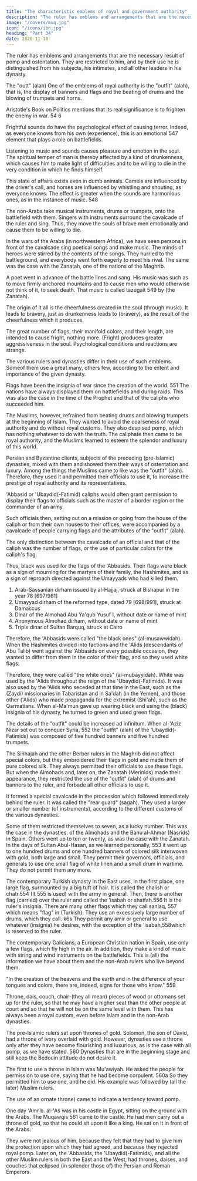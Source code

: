 ```yaml
---
title: "The characteristic emblems of royal and government authority"
description: "The ruler has emblems and arrangements that are the necessary result of pomp and ostentation"
image: "/covers/muq.jpg"
icon: "/icons/ibn.jpg"
heading: "Part 34"
date: 2020-11-10
---
```




The ruler has emblems and arrangements that are the necessary result of pomp and ostentation. They are restricted to him, and by their use he is distinguished from his subjects, his intimates, and all other leaders in his dynasty.

<!-- We shall mention the best-known emblems as well as (our) knowledge permits. "And He knows more than any scholar." 545  -->

The "outt" (alah) One of the emblems of royal authority is the "outfit" (alah), that is, the
display of banners and flags and the beating of drums and the blowing of trumpets
and horns. 

Aristotle's Book on Politics mentions that its real significance is to frighten the enemy in war. 54 6 

Frightful sounds do have the psychological effect of causing terror. Indeed, as everyone knows from his own (experience), this is an emotional 547 element that plays a role on battlefields. 

Listening to music and sounds causes pleasure and emotion in the soul. The spiritual temper of man is thereby affected by a kind of drunkenness, which causes him to make light of difficulties and to be willing to die in the very condition in which he finds himself. 

This state of affairs exists even in dumb animals. Camels are influenced by the driver's call, and horses are influenced by whistling and shouting, as everyone knows. The effect is greater when the sounds are harmonious ones, as in the instance of music. 548 

The non-Arabs take musical instruments, drums or trumpets, onto the battlefield with them. Singers with instruments surround the cavalcade of the ruler and sing. Thus, they move the souls of brave men emotionally and cause them to be willing to die.

In the wars of the Arabs (in northwestern Africa), we have seen persons in front of the cavalcade sing poetical songs and make music. The minds of heroes were stirred by the contents of the songs. They hurried to the battleground, and everybody went forth eagerly to meet his rival. The same was the case with the Zanatah, one of the nations of the Maghrib. 

A poet went in advance of the battle lines and sang. His music was such as to move firmly anchored mountains and to cause men who would otherwise not think of it, to seek death. That music is called tazugait 549 by (the Zanatah).

The origin of it all is the cheerfulness created in the soul (through music). It leads to bravery, just as drunkenness leads to (bravery), as the result of the cheerfulness which it produces.

The great number of flags, their manifold colors, and their length, are intended to cause fright, nothing more. (Fright) produces greater aggressiveness in the soul. Psychological conditions and reactions are strange. 

The various rulers and dynasties differ in their use of such emblems. Someof them use a great many, others few, according to the extent and importance of the given dynasty.

Flags have been the insignia of war since the creation of the world. 551 The nations have always displayed them on battlefields and during raids. This was also the case in the time of the Prophet and that of the caliphs who succeeded him. 

The Muslims, however, refrained from beating drums and blowing trumpets at the beginning of Islam. They wanted to avoid the coarseness of royal authority and do without royal customs. They also despised pomp, which has nothing whatever to do with the truth. The caliphate then came to be royal authority, and the Muslims learned to esteem the splendor and luxury of this world. 

Persian and Byzantine clients, subjects of the preceding (pre-Islamic) dynasties, mixed with
them and showed them their ways of ostentation and luxury. Among the things the
Muslims came to like was the "outfit" (alah). Therefore, they used it and permitted
their officials to use it, to increase the prestige of royal authority and its
representatives. 

'Abbasid or 'Ubaydid(-Fatimid) caliphs would often grant permission to display their flags to officials such as the master of a border region or the commander of an army. 

Such officials then, setting out on a mission or going from the house of the caliph or from their own houses to their offices, were accompanied by a cavalcade of people carrying flags and the attributes of the "outfit" (alah). 

The only distinction between the cavalcade of an official and that of the caliph was the number of flags, or the use of particular colors for the caliph's flag. 

Thus, black was used for the flags of the 'Abbasids. Their flags were black as a sign of mourning for the martyrs of their family, the Hashimites, and as a sign of reproach directed against the Umayyads who had killed them. 

<!-- I. Muslim Coins -->

1. Arab-Sassanian dirham issued by al-Hajjaj, struck at Bishapur in the year 78
[697/981]
2. Umayyad dirham of the reformed type, dated 79 [698/991], struck at Damascus
3. Dinar of the Almohad Abu Ya'qub Yusuf I, without date or name of mint
4. Anonymous Almohad dirham, without date or name of mint
5. Triple dinar of Sultan Barquq, struck at Cairo



Therefore, the 'Abbasids were called "the black ones" (al-musawwidah). When the Hashimites divided into factions and the 'Alids (descendants of Abu Talib) went against the 'Abbasids on every possible occasion, they wanted to differ from them in the color of their flag, and so they used white flags. 

Therefore, they were called "the white ones" (al-mubayyidah). White was used by the 'Alids throughout the reign of the 'Ubaydid(-Fatimids). It was also used by the 'Alids who seceded at that time in the East, such as the (Zaydi) missionaries in Tabaristan and in Sa'dah (in the Yemen), and those other ('Alids) who made propaganda for the extremist (Shi'ah), such as the Qarmatians. When al-Ma'mun gave up wearing black and using the (black) insignia of his dynasty, he turned to green and used green flags.

The details of the "outfit" could be increased ad infinitum. When al-'Aziz Nizar set out to conquer Syria, 552 the "outfit" (alah) of the 'Ubaydid(-Fatimids) was composed of five hundred banners and five hundred trumpets. 

The Sinhajah and the other Berber rulers in the Maghrib did not affect special colors, but they embroidered their flags in gold and made them of pure colored silk. They always permitted their officials to use these flags. But when the Almohads and, later on, the Zanatah (Merinids) made their appearance, they restricted the use of the "outfit" (alah) of drums and banners to the ruler, and forbade all other officials to use it. 

It formed a special cavalcade in the procession which followed immediately behind the ruler. It was called the "rear guard" (sagah). They used a larger or smaller number (of instruments), according to the different customs of the various dynasties.

Some of them restricted themselves to seven, as a lucky number. This was the case in the dynasties. of the Almohads and the Banu al-Ahmar (Nasrids) in Spain. Others went up to ten or twenty, as was the case with the Zanatah. In the days of Sultan Abul-Hasan, as we learned personally, 553 it went up to one hundred drums and one hundred banners of colored silk interwoven with gold, both large and small. They permit their governors, officials, and generals to use one small flag of white linen
and a small drum in wartime. They do not permit them any more.

The contemporary Turkish dynasty in the East uses, in the first place, one large flag, surmounted by a big tuft of hair. It is called the chalish or chatr.554 (It 555 is used) with the army in general. Then, there is another flag (carried) over the
ruler and called the 'isabah or shatfah.556 It is the ruler's insignia. There are many
other flags which they call sanjaq, 557 which means "flag" in (Turkish). They use an
excessively large number of drums, which they call. k6s They permit any amir or
general to use whatever (insignia) he desires, with the exception of the 'isabah,558which is reserved to the ruler.

The contemporary Galicians, a European Christian nation in Spain, use only a few flags, which fly high in the air. In addition, they make a kind of music with string and wind instruments on the battlefields. This is (all) the information we have about them and the non-Arab rulers who live beyond them.

"In the creation of the heavens and the earth and in the difference of your tongues and colors, there are, indeed, signs for those who know." 559 

Throne, dais, couch, chair-(they all mean) pieces of wood or ottomans set up for the ruler, so that he may have a higher seat than the other people at court and so that he will not be on the same level with them. This has always been a royal custom, even before Islam and in the non-Arab dynasties. 

The pre-Islamic rulers sat upon thrones of gold. Solomon, the son of David, had a throne of ivory overlaid with gold. However, dynasties use a throne only after they have become flourishing and luxurious, as is the case with all pomp, as we have stated. 560 Dynasties that are in the beginning stage and still keep the Bedouin attitude do not desire it. 

The first to use a throne in Islam was Mu'awiyah. He asked the people for permission to use one, saying that he had become corpulent. 560a So they permitted him to use one, and he did. His example was followed by (all the later) Muslim rulers. 

The use of an ornate throne) came to indicate a tendency toward pomp.

One day 'Amr b. al-'As was in his castle in Egypt, sitting on the ground with the Arabs. The Muqawqis 561 came to the castle. He had men carry out a throne of gold, so that he could sit upon it like a king. He sat on it in front of the Arabs. 

They were not jealous of him, because they felt that they had to give him the protection upon which they had agreed, and because they rejected royal pomp. Later on, the 'Abbasids, the 'Ubaydid(-Fatimids), and all the other Muslim rulers in both the East and the West, had thrones, daises, and couches that eclipsed (in splendor those of) the Persian and Roman Emperors.
